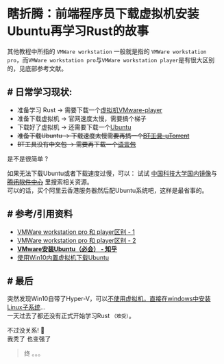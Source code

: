 # 瞎折腾：前端程序员下载虚拟机安装Ubuntu再学习Rust的故事

其他教程中所指的 `VMWare workstation`  一般就是指的 `VMWare workstation pro`，而`VMWare workstation pro`与`VMWare workstation player`是有很大区别的，见底部参考文献。

## \# 日常学习现状:   
- 准备学习 Rust -> 需要下载一个[虚拟机VMware-player](https://my.vmware.com/cn/web/vmware/downloads/details?downloadGroup=PLAYER-1556&productId=800&rPId=47865)  
- 准备下载虚拟机 -> 官网速度太慢，需要搞个梯子  
- 下载好了虚拟机 -> 还需要下载一个[Ubuntu](https://cn.ubuntu.com/download)  
- ~~准备下载Ubuntu -> 下载速度太慢需要再搞一个[BT工具-µTorrent](https://www.utorrent.com/intl/zh_tw/downloads/win)~~   
- ~~BT工具没有中文包 -> 需要再下载一个[语言包](https://www.utorrent.com/scripts/dl.php?track=stable&build=43085&client=utorrent)~~    

是不是很简单 ?  

如果无法下载Ubuntu或者下载速度过慢，可以：
试试 [中国科技大学国内镜像](http://mirrors.ustc.edu.cn/)与 ~~[腾讯软件中心]()~~ 里搜索相关资源。  
可以的话，买个阿里云香港服务器然后配Ubuntu系统吧，这样是最省事的。  


## \# 参考/引用资料

- [VMWare workstation pro 和 player区别 - 1](https://blog.csdn.net/alada007/article/details/8205488)
- [VMWare workstation pro 和 player区别 - 2](https://blog.csdn.net/butterflydog/article/details/5910509)
- [**VMware安装Ubuntu（必会） - 知乎**](https://zhuanlan.zhihu.com/p/38797088)
- [使用Win10内置虚拟机下载Ubuntu](https://cloud.tencent.com/developer/news/448568)


## \# 最后

突然发现Win10自带了Hyper-V，可以[不使用虚拟机，直接在windows中安装Linux子系统](https://cloud.tencent.com/developer/news/448568)...         
一天过去了都还没有正式开始学习Rust <small>（难受）</small>。

不过没关系! 🐶   
我秃了 也变强了  

> 终 。。。  

